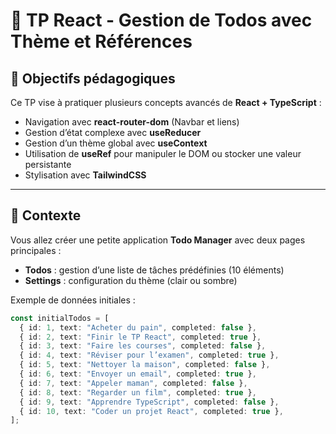 # 📝 TP React - Gestion de Todos avec Thème et Références

## 🎯 Objectifs pédagogiques
Ce TP vise à pratiquer plusieurs concepts avancés de **React + TypeScript** :

- Navigation avec **react-router-dom** (Navbar et liens)
- Gestion d’état complexe avec **useReducer**
- Gestion d’un thème global avec **useContext**
- Utilisation de **useRef** pour manipuler le DOM ou stocker une valeur persistante
- Stylisation avec **TailwindCSS**

---

## 📌 Contexte
Vous allez créer une petite application **Todo Manager** avec deux pages principales :

- **Todos** : gestion d’une liste de tâches prédéfinies (10 éléments)
- **Settings** : configuration du thème (clair ou sombre)

Exemple de données initiales :
```ts
const initialTodos = [
  { id: 1, text: "Acheter du pain", completed: false },
  { id: 2, text: "Finir le TP React", completed: true },
  { id: 3, text: "Faire les courses", completed: false },
  { id: 4, text: "Réviser pour l’examen", completed: true },
  { id: 5, text: "Nettoyer la maison", completed: false },
  { id: 6, text: "Envoyer un email", completed: true },
  { id: 7, text: "Appeler maman", completed: false },
  { id: 8, text: "Regarder un film", completed: true },
  { id: 9, text: "Apprendre TypeScript", completed: false },
  { id: 10, text: "Coder un projet React", completed: true },
];

